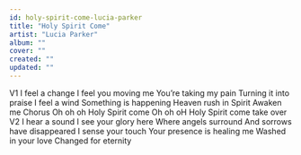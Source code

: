 ```yaml
---
id: holy-spirit-come-lucia-parker
title: "Holy Spirit Come"
artist: "Lucia Parker"
album: ""
cover: ""
created: ""
updated: ""
---
```


V1
I   feel   a   change
I   feel   you   moving   me
You’re   taking   my   pain
Turning   it   into   praise
I   feel   a   wind
Something   is   happening
Heaven   rush   in
Spirit   Awaken   me
Chorus
Oh   oh   oh
Holy   Spirit   come
Oh   oh   oH
Holy   Spirit   come   take   over
V2
I   hear   a   sound
I   see   your   glory   here
Where   angels   surround
And   sorrows   have   disappeared
I   sense   your   touch
Your   presence   is   healing   me
Washed   in   your   love
Changed   for   eternity